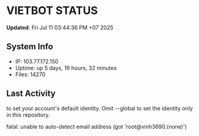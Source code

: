 # VIETBOT STATUS
**Updated**: Fri Jul 11 03:44:36 PM +07 2025

## System Info
- IP: 103.77.172.150
- Uptime: up 5 days, 19 hours, 32 minutes
- Files: 14270

## Last Activity

to set your account's default identity.
Omit --global to set the identity only in this repository.

fatal: unable to auto-detect email address (got 'root@vinh3690.(none)')
